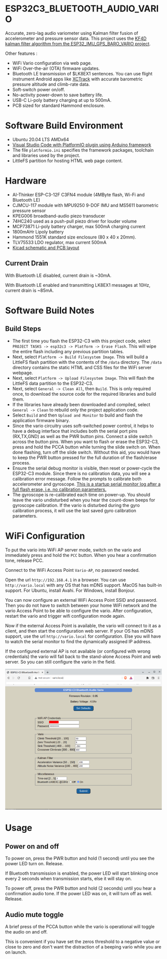 # ESP32C3_BLUETOOTH_AUDIO_VARIO
 Accurate, zero-lag audio variometer using Kalman filter fusion of accelerometer and pressure sensor data. 
 This project uses the [KF4D kalman filter algorithm from the ESP32_IMU_GPS_BARO_VARIO project](https://github.com/har-in-air/ESP32_IMU_BARO_GPS_VARIO/blob/master/offline/kf/compare_kf2_kf3_kf4.ipynb).

 Other features :
* WiFi Vario configuration via web page.
* WiFi Over-the-air (OTA) firmware updates. 
* Bluetooth LE transmission of $LK8EX1 sentences. You can use flight instrument Android apps like [XCTrack](https://xctrack.org/) with 
accurate barometric pressure altitude and climb-rate data.
* Soft-switch power on/off.
* No-activity power-down to save battery life.
* USB-C Li-poly battery charging at up to 500mA.
* PCB sized for standard Hammond enclosure.

# Software Build Environment 
* Ubuntu 20.04 LTS AMDx64
* [Visual Studio Code with PlatformIO plugin using Arduino framework](https://randomnerdtutorials.com/vs-code-platformio-ide-esp32-esp8266-arduino/) 
* The file `platformio.ini` specifies the framework packages, toolchain and libraries used by the project. 
* LittleFS partition for hosting HTML web page content.

# Hardware

* AI-Thinker ESP-C3-12F C3FN4 module (4MByte flash, Wi-Fi and Bluetooth LE)
* CJMCU-117 module with MPU9250 9-DOF IMU and MS5611 barometric pressure sensor
* KPEG006 broadband-audio piezo transducer
* 74HC240 used as a push-pull piezo driver for louder volume 
* MCP73871 Li-poly battery charger, max 500mA charging current
* 1800mAHr Lipoly battery
* Hammond 1551K standard size enclosure (80 x 40 x 20mm). 
* TLV75533 LDO regulator, max current 500mA
* [Kicad schematic and PCB layout](https://github.com/har-in-air/VhARIO-ESPC3)

## Current Drain

With Bluetooth LE disabled, current drain is ~30mA.

With Bluetooth LE enabled and transmitting LK8EX1 messages at 10Hz, current drain is ~85mA.

# Software Build Notes

## Build Steps
* The first time you flash the ESP32-C3 with this project code, select `PROJECT TASKS -> esp32c3 -> Platform -> Erase Flash`. This will wipe the entire flash including any previous partition tables. 
* Next, select `Platform -> Build Filesystem Image`. This will build a LittleFS flash partition with the contents of the `/data` directory. The `/data` directory contains the static HTML and CSS files for the WiFi server webpage.
* Next, select `Platform -> Upload Filesystem Image`. This will flash the LittleFS data partition to the ESP32-C3.
* Next, select `General -> Clean All`, then `Build`. This is only required once, to download the source code for the required libraries and build them. 
* If the libraries have already been downloaded and compiled, select `General -> Clean` to rebuild only the project application code.
* Select `Build` and then `Upload and Monitor` to build and flash the application firmware binary.
* Since the vario circuitry uses soft-switched power control, it helps to have a debug interface that includes both the serial port pins (RX,TX,GND) as well as the PWR button pins. Connect a slide switch across the button pins. When you want to flash or erase the ESP32-C3, press and hold the PCCA button while turning the slide switch on. When done flashing, turn off the slide switch. Without this aid, you would have to keep the PWR button pressed for the full duration of the flash/erase process.
* Ensure the serial debug monitor is visible, then reset or power-cycle the ESP32-C3 module. Since there is no calibration data, you will see a calibration error message. Follow the prompts to calibrate both accelerometer and gyroscope.
[This is a startup serial monitor log after a full flash erase, i.e. no calibration parameters.](docs/first_boot_log.txt) 
* The gyroscope is re-calibrated each time on power-up. You should leave the vario undisturbed when you hear the count-down beeps for gyroscope calibration. If the vario is disturbed during the gyro calibration process, it will use the last saved gyro calibration parameters.


# WiFi Configuration

To put the vario into WiFi AP server mode, switch on the vario and immediately press and hold the `PCC` button. When you hear a confirmation tone, release PCC. 

Connect to the WiFi Access Point `Vario-AP`, no password needed. 

Open the url `http://192.168.4.1` in a browser.
You can use `http://vario.local` with any OS that has mDNS support. MacOS has built-in support. For Ubuntu, install Avahi. For Windows, install Bonjour.

You can now configure an external WiFi Access Point SSID and password. 
Then you do not have to switch between your home WiFi network and the vario Access Point to be able to configure the vario. 
After configuration, restart the vario and trigger wifi configuration mode again.

Now if the external Access Point is available, the vario will connect to it as a client, and then start the configuration web server. 
If your OS has mDNS support, use the url `http://vario.local` for configuration. 
Else you will have to watch the serial monitor to find the dynamically assigned IP address.

If the configured external AP is not available (or configured with wrong credentials) the vario will fall back to the stand-alone Access Point and web server. 
So you can still configure the vario in the field.

<img src="docs/wifi_config_webpage.png">

# Usage

## Power on and off
To power on, press the PWR button and hold (1 second) until you see the power LED turn on. Release.

If Bluetooth transmission is enabled, the power LED will start blinking once every 2 seconds when  transmission starts, else it will stay on.

To power off, press the PWR button and hold (2 seconds) until you hear a confirmation audio tone. If the power LED was on, it will turn off as well. Release.

## Audio mute toggle
A brief press of the PCCA button while the vario is operational will toggle the audio on and off.

This is convenient if you have set the zeros threshold to a negative value or close to zero and don't want the distraction of a beeping vario while you are on launch.


